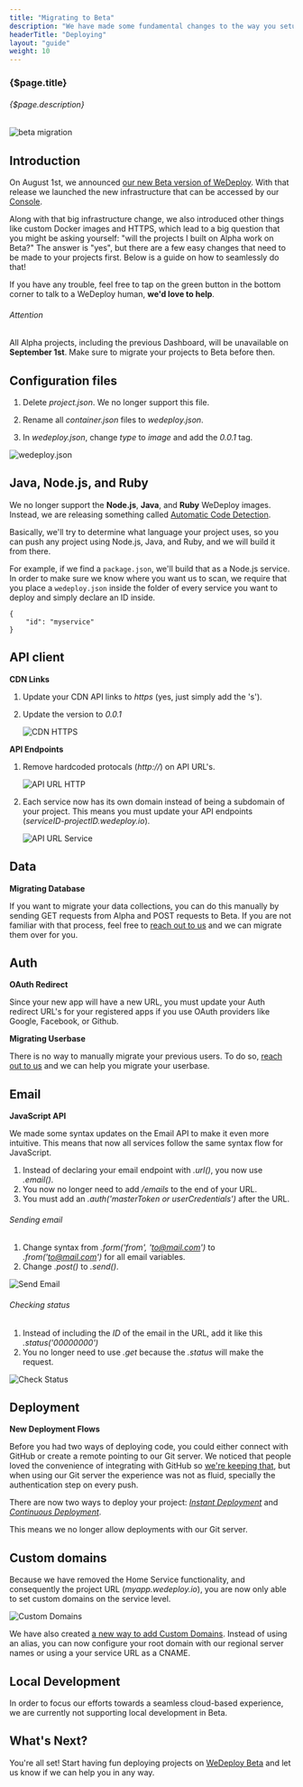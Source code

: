 ```yaml
---
title: "Migrating to Beta"
description: "We have made some fundamental changes to the way you setup your project source code and simplified the way you deploy your apps. Walk through these easy steps and your project will be ready for deployment."
headerTitle: "Deploying"
layout: "guide"
weight: 10
---
```


### {$page.title}

###### {$page.description}

![beta migration](/images/docs/deploy/migration--beta-migration.png)

<article id="1">

## Introduction

On August 1st, we announced [our new Beta version of WeDeploy](/blog/wedeploy-beta-our-biggest-release-yet.html). With that release we launched the new infrastructure that can be accessed by our [Console](https://console.wedeploy.com).

Along with that big infrastructure change, we also introduced other things like custom Docker images and HTTPS, which lead to a big question that you might be asking yourself: "will the projects I built on Alpha work on Beta?" The answer is "yes", but there are a few easy changes that need to be made to your projects first. Below is a guide on how to seamlessly do that!

If you have any trouble, feel free to tap on the green button in the bottom corner to talk to a WeDeploy human, **we'd love to help**.

<aside>

###### <span class="icon-16-alert"></span> Attention

All Alpha projects, including the previous Dashboard, will be unavailable on **September 1st**. Make sure to migrate your projects to Beta before then.

</aside>

</article>

<article id="2">

## Configuration files

1. Delete _project.json_. We no longer support this file.

2. Rename all _container.json_ files to _wedeploy.json_.

3. In _wedeploy.json_, change _type_ to _image_ and add the _0.0.1_ tag.

![wedeploy.json](/images/docs/deploy/migration--wedeploy-json.png)

</article>

<article id="3">

## Java, Node.js, and Ruby

We no longer support the **Node.js**, **Java**, and **Ruby** WeDeploy images. Instead, we are releasing something called [Automatic Code Detection](/docs/deploy/gettings-started.html#3).

Basically, we'll try to determine what language your project uses, so you can push any project using Node.js, Java, and Ruby, and we will build it from there.

For example, if we find a `package.json`, we'll build that as a Node.js service. In order to make sure we know where you want us to scan, we require that you place a `wedeploy.json` inside the folder of every service you want to deploy and simply declare an ID inside.

```application/json
{
	"id": "myservice"
}
```

</article>

<article id="4">

## API client

**CDN Links**

1. Update your CDN API links to _https_ (yes, just simply add the 's').

2. Update the version to _0.0.1_

	![CDN HTTPS](/images/docs/deploy/migration--cdn-https.png)

**API Endpoints**

1. Remove hardcoded protocals (_http://_) on API URL's.

	![API URL HTTP](/images/docs/deploy/migration--api-url-http.png)

2. Each service now has its own domain instead of being a subdomain of your project. This means you must update your API endpoints (_serviceID-projectID.wedeploy.io_).

	![API URL Service](/images/docs/deploy/migration--api-url-service.png)

</article>

<article id="5">

## Data

**Migrating Database**

If you want to migrate your data collections, you can do this manually by sending GET requests from Alpha and POST requests to Beta. If you are not familiar with that process, feel free to <a href="javascript:Intercom('show');">reach out to us</a> and we can migrate them over for you.

</article>

<article id="6">

## Auth

**OAuth Redirect**

Since your new app will have a new URL, you must update your Auth redirect URL's for your registered apps if you use OAuth providers like Google, Facebook, or Github.

**Migrating Userbase**

There is no way to manually migrate your previous users. To do so, <a href="javascript:Intercom('show');">reach out to us</a> and we can help you migrate your userbase.

</article>

<article id="7">

## Email

**JavaScript API**

We made some syntax updates on the Email API to make it even more intuitive. This means that now all services follow the same syntax flow for JavaScript.

1. Instead of declaring your email endpoint with _.url()_, you now use _.email()_.
2. You now no longer need to add _/emails_ to the end of your URL.
3. You must add an _.auth('masterToken or userCredentials')_ after the URL.

###### Sending email

1. Change syntax from _.form('from', 'to@mail.com')_ to _.from('to@mail.com')_ for all email variables.
2. Change _.post()_ to _.send()_.

![Send Email](/images/docs/deploy/migration--send-email.png)

###### Checking status

1. Instead of including the _ID_ of the email in the URL, add it like this _.status('00000000')_
2. You no longer need to use _.get_ because the _.status_ will make the request.

![Check Status](/images/docs/deploy/migration--check-email-status.png)

</article>

<article id="8">

## Deployment

**New Deployment Flows**

Before you had two ways of deploying code, you could either connect with GitHub or create a remote pointing to our Git server. We noticed that people loved the convenience of integrating with GitHub so [we're keeping that](/docs/deploy/continuous-deployment.html), but when using our Git server the experience was not as fluid, specially the authentication step on every push.

There are now two ways to deploy your project: _[Instant Deployment](/docs/deploy/instant-deployment.html)_ and _[Continuous Deployment](/docs/deploy/constant-deployment.html)_.

This means we no longer allow deployments with our Git server.

</article>

<article id="9">

## Custom domains

Because we have removed the Home Service functionality, and consequently the project URL (_myapp.wedeploy.io_), you are now only able to set custom domains on the service level.

![Custom Domains](/images/docs/deploy/migration--custom-domains.png)

We have also created [a new way to add Custom Domains](/docs/intro/custom-domains.html#2). Instead of using an alias, you can now configure your root domain with our regional server names or using a your service URL as a CNAME.

</article>

<article id="10">

## Local Development

In order to focus our efforts towards a seamless cloud-based experience, we are currently not supporting local development in Beta.

</article>

## What's Next?

You're all set! Start having fun deploying projects on [WeDeploy Beta](https://console.wedeploy.com) and let us know if we can help you in any way.
